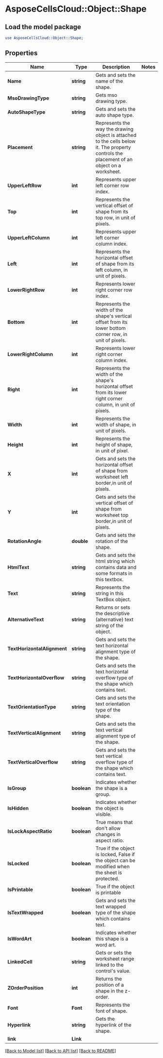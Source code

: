 # AsposeCellsCloud::Object::Shape 

## Load the model package
```perl
use AsposeCellsCloud::Object::Shape;
```

## Properties
Name | Type | Description | Notes
------------ | ------------- | ------------- | -------------
**Name** | **string** | Gets and sets the name of the shape. |
**MsoDrawingType** | **string** | Gets mso drawing type. |
**AutoShapeType** | **string** | Gets and sets the auto shape type. |
**Placement** | **string** | Represents the way the drawing object is attached to the cells below it.                        The property controls the placement of an object on a worksheet. |
**UpperLeftRow** | **int** | Represents upper left corner row index. |
**Top** | **int** | Represents the vertical offset of shape from its top row, in unit of pixels. |
**UpperLeftColumn** | **int** | Represents upper left corner column index. |
**Left** | **int** | Represents the horizontal offset of shape from its left column, in unit of pixels. |
**LowerRightRow** | **int** | Represents lower right corner row index. |
**Bottom** | **int** | Represents the width of the shape's vertical offset from its lower bottom corner row, in unit of pixels. |
**LowerRightColumn** | **int** | Represents lower right corner column index. |
**Right** | **int** | Represents the width of the shape's horizontal  offset from its lower right corner column, in unit of pixels. |
**Width** | **int** | Represents the width of shape, in unit of pixels. |
**Height** | **int** | Represents the height of shape, in unit of pixel. |
**X** | **int** | Gets and sets the horizontal offset of shape from worksheet left border,in unit of pixels. |
**Y** | **int** | Gets and sets the vertical offset of shape from worksheet top border,in unit of pixels. |
**RotationAngle** | **double** | Gets and sets the rotation of the shape. |
**HtmlText** | **string** | Gets and sets the html string which contains data and some formats in this textbox. |
**Text** | **string** | Represents the string in this TextBox object. |
**AlternativeText** | **string** | Returns or sets the descriptive (alternative) text string of the  object. |
**TextHorizontalAlignment** | **string** | Gets and sets the text horizontal alignment type of the shape. |
**TextHorizontalOverflow** | **string** | Gets and sets the text horizontal overflow type of the shape which contains text. |
**TextOrientationType** | **string** | Gets and sets the text orientation type of the shape. |
**TextVerticalAlignment** | **string** | Gets and sets the text vertical alignment type of the shape. |
**TextVerticalOverflow** | **string** | Gets and sets the text vertical overflow type of the shape which contains text. |
**IsGroup** | **boolean** | Indicates whether the shape is a group. |
**IsHidden** | **boolean** | Indicates whether the object is visible. |
**IsLockAspectRatio** | **boolean** | True means that don't allow changes in aspect ratio. |
**IsLocked** | **boolean** | True if the object is locked, False if the object can be modified when the sheet is protected. |
**IsPrintable** | **boolean** | True if the object is printable |
**IsTextWrapped** | **boolean** | Gets and sets the text wrapped type of the shape which contains text. |
**IsWordArt** | **boolean** | Indicates whether this shape is a word art. |
**LinkedCell** | **string** | Gets or sets the worksheet range linked to the control's value. |
**ZOrderPosition** | **int** | Returns the position of a shape in the z-order. |
**Font** | **Font** | Represents the font of shape. |
**Hyperlink** | **string** | Gets the hyperlink of the shape. |
**link** | **Link** |  |  

[[Back to Model list]](../README.md#documentation-for-models) [[Back to API list]](../README.md#documentation-for-api-endpoints) [[Back to README]](../README.md)

